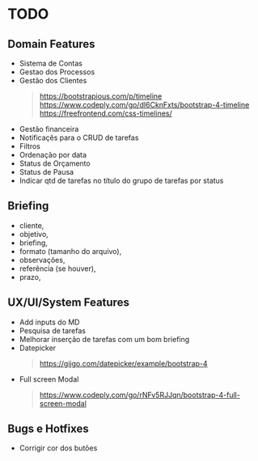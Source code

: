 # TODO

## Domain Features

* Sistema de Contas
* Gestao dos Processos
* Gestão dos Clientes
    > https://bootstrapious.com/p/timeline
    > https://www.codeply.com/go/dI6CknFxts/bootstrap-4-timeline
    > https://freefrontend.com/css-timelines/
* Gestão financeira
* Notificaçês para o CRUD de tarefas
* Filtros
* Ordenação por data
* Status de Orçamento
* Status de Pausa
* Indicar qtd de tarefas no título do grupo de tarefas por status

## Briefing

* cliente,
* objetivo,
* briefing,
* formato (tamanho do arquivo),
* observações,
* referência (se houver),
* prazo,

## UX/UI/System Features

* Add inputs do MD
* Pesquisa de tarefas
* Melhorar inserção de tarefas com um bom briefing
* Datepicker
    > https://gijgo.com/datepicker/example/bootstrap-4
* Full screen Modal
    > https://www.codeply.com/go/rNFv5RJJqn/bootstrap-4-full-screen-modal

## Bugs e Hotfixes

* Corrigir cor dos butões
